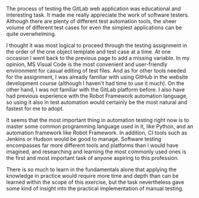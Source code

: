 The process of testing the GitLab web application was educational and interesting task. It made me really appreciate the work of software testers. Although there are plenty of different test automation tools, the sheer volume of different test cases for even the simplest applications can be quite overwhelming.

I thought it was most logical to proceed through the testing assignment in the order of the one object template and test case at a time. At one occasion I went back to the previous page to add a missing variable. In my opinion, MS Visual Code is the most convenient and user-friendly environment for casual editing of test files. And as for other tools needed for the assignment, I was already familiar with using GitHub in the website development course (although I haven't had time to use it much). On the other hand, I was not familiar with the GitLab platform before. I also have had previous experience with the Robot Framework automation language, so using it also in test automation would certainly be the most natural and fastest for me to adopt.

It seems that the most important thing in automation testing right now is to master some common programming language used in it, like Python, and an automation framework like Robot Framework. In addition, CI tools such as Jenkins or Hudson would be good to manage. Software testing encompasses far more different tools and platforms than I would have imagined, and researching and learning the most commonly used ones is the first and most important task of anyone aspiring to this profession.

There is so much to learn in the fundamentals alone that applying the knowledge in practice would require more time and depth than can be learned within the scope of this exercise, but the task nevertheless gave some kind of insight into the practical implementation of manual testing.